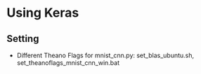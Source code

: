 # Using Keras
## Setting
* Different Theano Flags for mnist_cnn.py: set_blas_ubuntu.sh, set_theanoflags_mnist_cnn_win.bat

